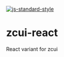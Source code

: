 [![js-standard-style](https://img.shields.io/badge/code%20style-standard-brightgreen.svg)](http://standardjs.com)

# zcui-react
React variant for zcui

